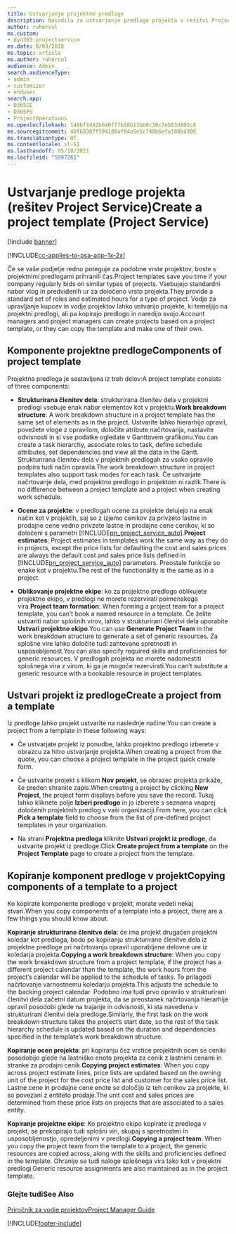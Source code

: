 ```yaml
---
title: Ustvarjanje projektne predloge
description: Navodila za ustvarjanje predloge projekta v rešitvi Project Service
author: ruhercul
ms.custom:
- dyn365-projectservice
ms.date: 8/03/2018
ms.topic: article
ms.author: ruhercul
audience: Admin
search.audienceType:
- admin
- customizer
- enduser
search.app:
- D365CE
- D365PS
- ProjectOperations
ms.openlocfilehash: 148bf1d42b640ff7b58b13bb0c30c7e583d803c8
ms.sourcegitcommit: 40f68387f594180af64a5e5c748b6efa188bd300
ms.translationtype: HT
ms.contentlocale: sl-SI
ms.lasthandoff: 05/10/2021
ms.locfileid: "5997261"
---
```

# <a name="create-a-project-template-project-service"></a><span data-ttu-id="d32da-103">Ustvarjanje predloge projekta (rešitev Project Service)</span><span class="sxs-lookup"><span data-stu-id="d32da-103">Create a project template (Project Service)</span></span>

[!include [banner](../includes/psa-now-project-operations.md)]

[!INCLUDE[cc-applies-to-psa-app-1x-2x](../includes/cc-applies-to-psa-app-1x-2x.md)]

<span data-ttu-id="d32da-104">Če se vaše podjetje redno poteguje za podobne vrste projektov, boste s projektnimi predlogami prihranili čas.</span><span class="sxs-lookup"><span data-stu-id="d32da-104">Project templates save you time if your company regularly bids on similar types of projects.</span></span> <span data-ttu-id="d32da-105">Vsebujejo standardni nabor vlog in predvidenih ur za določeno vrsto projekta.</span><span class="sxs-lookup"><span data-stu-id="d32da-105">They provide a standard set of roles and estimated hours for a type of project.</span></span> <span data-ttu-id="d32da-106">Vodje za upravljanje kupcev in vodje projektov lahko ustvarijo projekte, ki temeljijo na projektni predlogi, ali pa kopirajo predlogo in naredijo svojo.</span><span class="sxs-lookup"><span data-stu-id="d32da-106">Account managers and project managers can create projects based on a project template, or they can copy the template and make one of their own.</span></span>  
  
## <a name="components-of-project-template"></a><span data-ttu-id="d32da-107">Komponente projektne predloge</span><span class="sxs-lookup"><span data-stu-id="d32da-107">Components of project template</span></span>
 <span data-ttu-id="d32da-108">Projektna predloga je sestavljena iz treh delov:</span><span class="sxs-lookup"><span data-stu-id="d32da-108">A project template consists of three components:</span></span>  
  
- <span data-ttu-id="d32da-109">**Strukturirana členitev dela**: strukturirana členitev dela v projektni predlogi vsebuje enak nabor elementov kot v projektu.</span><span class="sxs-lookup"><span data-stu-id="d32da-109">**Work breakdown structure**: A work breakdown structure in a project template has the same set of elements as in the project.</span></span> <span data-ttu-id="d32da-110">Ustvarite lahko hierarhijo opravil, povežete vloge z opravilom, določite atribute načrtovanja, nastavite odvisnosti in si vse podatke ogledate v Ganttovem grafikonu.</span><span class="sxs-lookup"><span data-stu-id="d32da-110">You can create a task hierarchy, associate roles to task, define schedule attributes, set dependencies and view all the data in the Gantt.</span></span> <span data-ttu-id="d32da-111">Strukturirana členitev dela v projektnih predlogah za vsako opravilo podpira tudi način opravila.</span><span class="sxs-lookup"><span data-stu-id="d32da-111">The work breakdown structure in project templates also support task modes for each task.</span></span> <span data-ttu-id="d32da-112">Če ustvarjate načrtovanje dela, med projektno predlogo in projektom ni razlik.</span><span class="sxs-lookup"><span data-stu-id="d32da-112">There is no difference between a project template and a project when creating work schedule.</span></span>  
  
- <span data-ttu-id="d32da-113">**Ocene za projekte**: v predlogah ocene za projekte delujejo na enak način kot v projektih, saj so z izjemo cenikov za privzeto lastne in prodajne cene vedno privzete lastne in prodajne cene cenikov, ki so določeni s parametri [!INCLUDE[pn_project_service_auto](../includes/pn-project-service-auto.md)].</span><span class="sxs-lookup"><span data-stu-id="d32da-113">**Project estimates**: Project estimates in templates work the same way as they do in projects, except the price lists for defaulting the cost and sales prices are always the default cost and sales price lists defined in [!INCLUDE[pn_project_service_auto](../includes/pn-project-service-auto.md)] parameters.</span></span> <span data-ttu-id="d32da-114">Preostale funkcije so enake kot v projektu.</span><span class="sxs-lookup"><span data-stu-id="d32da-114">The rest of the functionality is the same as in a project.</span></span>  
  
- <span data-ttu-id="d32da-115">**Oblikovanje projektne ekipe**: ko za projektno predlogo oblikujete projektno ekipo, v predlogi ne morete rezervirati poimenskega vira.</span><span class="sxs-lookup"><span data-stu-id="d32da-115">**Project team formation**: When forming a project team for a project template, you can’t book a named resource in a template.</span></span> <span data-ttu-id="d32da-116">Če želite ustvariti nabor splošnih virov, lahko v strukturirani členitvi dela uporabite **Ustvari projektno ekipo**.</span><span class="sxs-lookup"><span data-stu-id="d32da-116">You can use **Generate Project Team** in the work breakdown structure to generate a set of generic resources.</span></span> <span data-ttu-id="d32da-117">Za splošne vire lahko določite tudi zahtevane spretnosti in usposobljenost.</span><span class="sxs-lookup"><span data-stu-id="d32da-117">You can also specify required skills and proficiencies for generic resources.</span></span> <span data-ttu-id="d32da-118">V predlogah projekta ne morete nadomestiti splošnega vira z virom, ki ga je mogoče rezervirati.</span><span class="sxs-lookup"><span data-stu-id="d32da-118">You can’t substitute a generic resource with a bookable resource in project templates.</span></span>  
  
## <a name="create-a-project-from-a-template"></a><span data-ttu-id="d32da-119">Ustvari projekt iz predloge</span><span class="sxs-lookup"><span data-stu-id="d32da-119">Create a project from a template</span></span>  
 <span data-ttu-id="d32da-120">Iz predloge lahko projekt ustvarite na naslednje načine:</span><span class="sxs-lookup"><span data-stu-id="d32da-120">You can create a project from a template in these following ways:</span></span>  
  
-   <span data-ttu-id="d32da-121">Če ustvarjate projekt iz ponudbe, lahko projektno predlogo izberete v obrazcu za hitro ustvarjanje projekta.</span><span class="sxs-lookup"><span data-stu-id="d32da-121">When creating a project from the quote, you can choose a project template in the project quick create form.</span></span>  
  
-   <span data-ttu-id="d32da-122">Če ustvarite projekt s klikom **Nov projekt**, se obrazec projekta prikaže, še preden shranite zapis.</span><span class="sxs-lookup"><span data-stu-id="d32da-122">When creating a project by clicking **New Project**, the project form displays before you save the record.</span></span> <span data-ttu-id="d32da-123">Tukaj lahko kliknete polje **Izberi predlogo** in jo izberete s seznama vnaprej določenih projektnih predlog v vaši organizaciji.</span><span class="sxs-lookup"><span data-stu-id="d32da-123">From here, you can click **Pick a template** field to choose from the list of pre-defined project templates in your organization.</span></span>  
  
-   <span data-ttu-id="d32da-124">Na strani **Projektna predloga** kliknite **Ustvari projekt iz predloge**, da ustvarite projekt iz predloge.</span><span class="sxs-lookup"><span data-stu-id="d32da-124">Click **Create project from a template** on the **Project Template** page to create a project from the template.</span></span>  
  
## <a name="copying-components-of-a-template-to-a-project"></a><span data-ttu-id="d32da-125">Kopiranje komponent predloge v projekt</span><span class="sxs-lookup"><span data-stu-id="d32da-125">Copying components of a template to a project</span></span>  
 <span data-ttu-id="d32da-126">Ko kopirate komponente predloge v projekt, morate vedeti nekaj stvari.</span><span class="sxs-lookup"><span data-stu-id="d32da-126">When you copy components of a template into a project, there are a few things you should know about.</span></span>  
  
 <span data-ttu-id="d32da-127">**Kopiranje strukturirane členitve dela**: če ima projekt drugačen projektni koledar kot predloga, bodo po kopiranju strukturirane členitve dela iz projektne predloge pri načrtovanju opravil uporabljene delovne ure iz koledarja projekta.</span><span class="sxs-lookup"><span data-stu-id="d32da-127">**Copying a work breakdown structure**: When you copy the work breakdown structure from a project template, if the project has a different project calendar than the template, the work hours from the project’s calendar will be applied to the schedule of tasks.</span></span> <span data-ttu-id="d32da-128">To prilagodi načrtovanje varnostnemu koledarju projekta.</span><span class="sxs-lookup"><span data-stu-id="d32da-128">This adjusts the schedule to the backing project calendar.</span></span> <span data-ttu-id="d32da-129">Podobno ima tudi prvo opravilo v strukturirani členitvi dela začetni datum projekta, da se preostanek načrtovanja hierarhije opravil posodobi glede na trajanje in odvisnosti, ki sta navedena v strukturirani členitvi dela predloge.</span><span class="sxs-lookup"><span data-stu-id="d32da-129">Similarly, the first task on the work breakdown structure takes the project’s start date, so the rest of the task hierarchy schedule is updated based on the duration and dependencies specified in the template’s work breakdown structure.</span></span>  
  
 <span data-ttu-id="d32da-130">**Kopiranje ocen projekta**: pri kopiranju čez vrstice projektnih ocen se ceniki posodobijo glede na lastniško enoto projekta za cenik z lastnimi cenami in stranke za prodajni cenik.</span><span class="sxs-lookup"><span data-stu-id="d32da-130">**Copying project estimates**: When you copy across project estimate lines, price lists are updated based on the owning unit of the project for the cost price list and customer for the sales price list.</span></span> <span data-ttu-id="d32da-131">Lastne cene in prodajne cene enote se določijo iz teh cenikov za projekte, ki so povezani z entiteto prodaje.</span><span class="sxs-lookup"><span data-stu-id="d32da-131">The unit cost and sales prices are determined from these price lists on projects that are associated to a sales entity.</span></span>  
  
 <span data-ttu-id="d32da-132">**Kopiranje projektne ekipe**: Ko projektno ekipo kopirate iz predloga v projekt, se prekopirajo tudi splošni viri, skupaj s spretnostmi in usposobljenostjo, opredeljenimi v predlogi.</span><span class="sxs-lookup"><span data-stu-id="d32da-132">**Copying a project team**: When you copy the project team from the template to a project, the generic resources are copied across, along with the skills and proficiencies defined in the template.</span></span> <span data-ttu-id="d32da-133">Ohranijo se tudi naloge splošnega vira tako kot v projektni predlogi.</span><span class="sxs-lookup"><span data-stu-id="d32da-133">Generic resource assignments are also maintained as in the project template.</span></span>  
  
### <a name="see-also"></a><span data-ttu-id="d32da-134">Glejte tudi</span><span class="sxs-lookup"><span data-stu-id="d32da-134">See Also</span></span>  
 [<span data-ttu-id="d32da-135">Priročnik za vodje projektov</span><span class="sxs-lookup"><span data-stu-id="d32da-135">Project Manager Guide</span></span>](../psa/project-manager-guide.md)


[!INCLUDE[footer-include](../includes/footer-banner.md)]